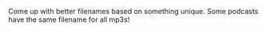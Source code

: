 Come up with better filenames based on something unique.  Some podcasts have the same filename for all mp3s!
